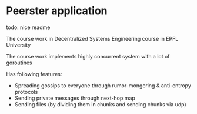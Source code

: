 # Peerster application

todo: nice readme

The course work in Decentralized Systems Engineering course in EPFL University

The course work implements highly concurrent system with a lot of goroutines

Has following features:
* Spreading gossips to everyone through rumor-mongering & anti-entropy protocols
* Sending private messages through next-hop map
* Sending files (by dividing them in chunks and sending chunks via udp)
